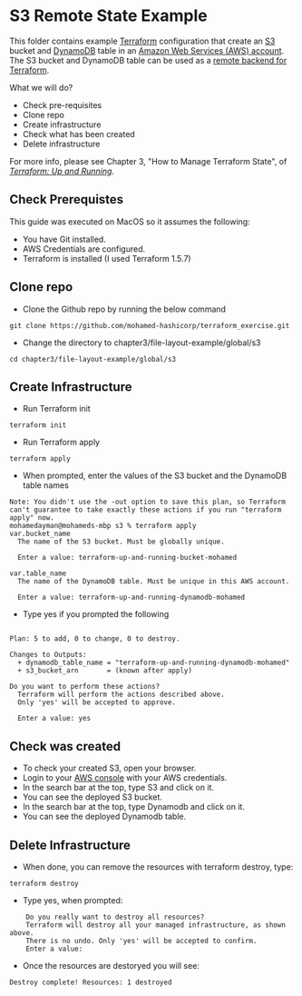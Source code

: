 # S3 Remote State Example

This folder contains example [Terraform](https://www.terraform.io/) configuration that create an 
[S3](https://aws.amazon.com/s3/) bucket and [DynamoDB](https://aws.amazon.com/dynamodb/) table in an 
[Amazon Web Services (AWS) account](http://aws.amazon.com/). The S3 bucket and DynamoDB table can be used as a 
[remote backend for Terraform](https://www.terraform.io/docs/backends/).

What we will do?

- Check pre-requisites
- Clone repo
- Create infrastructure
- Check what has been created
- Delete infrastructure


For more info, please see Chapter 3, "How to Manage Terraform State", of 
*[Terraform: Up and Running](http://www.terraformupandrunning.com)*.

## Check Prerequistes

This guide was executed on MacOS so it assumes the following:
- You have Git installed.
- AWS Credentials are configured.
- Terraform is installed (I used Terraform 1.5.7)


## Clone repo
- Clone the Github repo by running the below command
```
git clone https://github.com/mohamed-hashicorp/terraform_exercise.git
```

- Change the directory to chapter3/file-layout-example/global/s3
```
cd chapter3/file-layout-example/global/s3
```

## Create Infrastructure
- Run Terraform init
```
terraform init
```

- Run Terraform apply
```
terraform apply
```
- When prompted, enter the values of the S3 bucket and the DynamoDB table names
```
Note: You didn't use the -out option to save this plan, so Terraform can't guarantee to take exactly these actions if you run "terraform apply" now.
mohamedayman@mohameds-mbp s3 % terraform apply
var.bucket_name
  The name of the S3 bucket. Must be globally unique.

  Enter a value: terraform-up-and-running-bucket-mohamed

var.table_name
  The name of the DynamoDB table. Must be unique in this AWS account.

  Enter a value: terraform-up-and-running-dynamodb-mohamed
```
- Type yes if you prompted the following
```

Plan: 5 to add, 0 to change, 0 to destroy.

Changes to Outputs:
  + dynamodb_table_name = "terraform-up-and-running-dynamodb-mohamed"
  + s3_bucket_arn       = (known after apply)

Do you want to perform these actions?
  Terraform will perform the actions described above.
  Only 'yes' will be accepted to approve.

  Enter a value: yes
```

## Check was created
- To check your created S3, open your browser.
- Login to your [AWS console](https://aws.amazon.com/console) with your AWS credentials.
- In the search bar at the top, type S3 and click on it.
- You can see the deployed S3 bucket.
- In the search bar at the top, type Dynamodb and click on it.
- You can see the deployed Dynamodb table.


## Delete Infrastructure
- When done, you can remove the resources with terraform destroy, type:
```
terraform destroy
```
- Type yes, when prompted:
```
    Do you really want to destroy all resources?
    Terraform will destroy all your managed infrastructure, as shown above.
    There is no undo. Only 'yes' will be accepted to confirm.
    Enter a value: 
```
- Once the resources are destoryed you will see:
```
Destroy complete! Resources: 1 destroyed
```